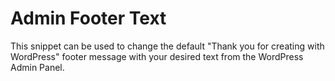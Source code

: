 # Admin Footer Text
This snippet can be used to change the default "Thank you for creating with WordPress" footer message with your desired text from the WordPress Admin Panel.
